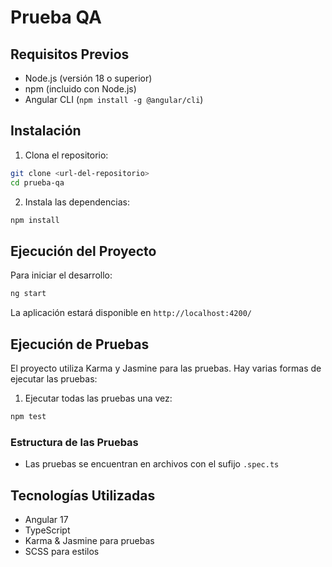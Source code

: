 # Prueba QA


## Requisitos Previos

- Node.js (versión 18 o superior)
- npm (incluido con Node.js)
- Angular CLI (`npm install -g @angular/cli`)

## Instalación

1. Clona el repositorio:
```bash
git clone <url-del-repositorio>
cd prueba-qa
```

2. Instala las dependencias:
```bash
npm install
```

## Ejecución del Proyecto

Para iniciar el  desarrollo:

```bash
ng start
```

La aplicación estará disponible en `http://localhost:4200/`

## Ejecución de Pruebas

El proyecto utiliza Karma y Jasmine para las pruebas. Hay varias formas de ejecutar las pruebas:

1. Ejecutar todas las pruebas una vez:
```bash
npm test
```


### Estructura de las Pruebas

- Las pruebas se encuentran en archivos con el sufijo `.spec.ts`




## Tecnologías Utilizadas

- Angular 17
- TypeScript
- Karma & Jasmine para pruebas
- SCSS para estilos
